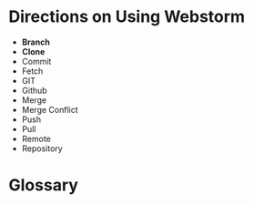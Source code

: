 <h1>Directions on Using Webstorm</h1>
  <ul>
  <li><b>Branch</b></li>
  <li><b>Clone</b></li>
  <li>Commit</li>
  <li>Fetch</li>
  <li>GIT</li>
  <li>Github</li>
  <li>Merge</li>
  <li>Merge Conflict</li>
  <li>Push</li>
  <li>Pull</li>
  <li>Remote</li>
  <li>Repository</li>
  </ul>
<h1>Glossary</h1>

